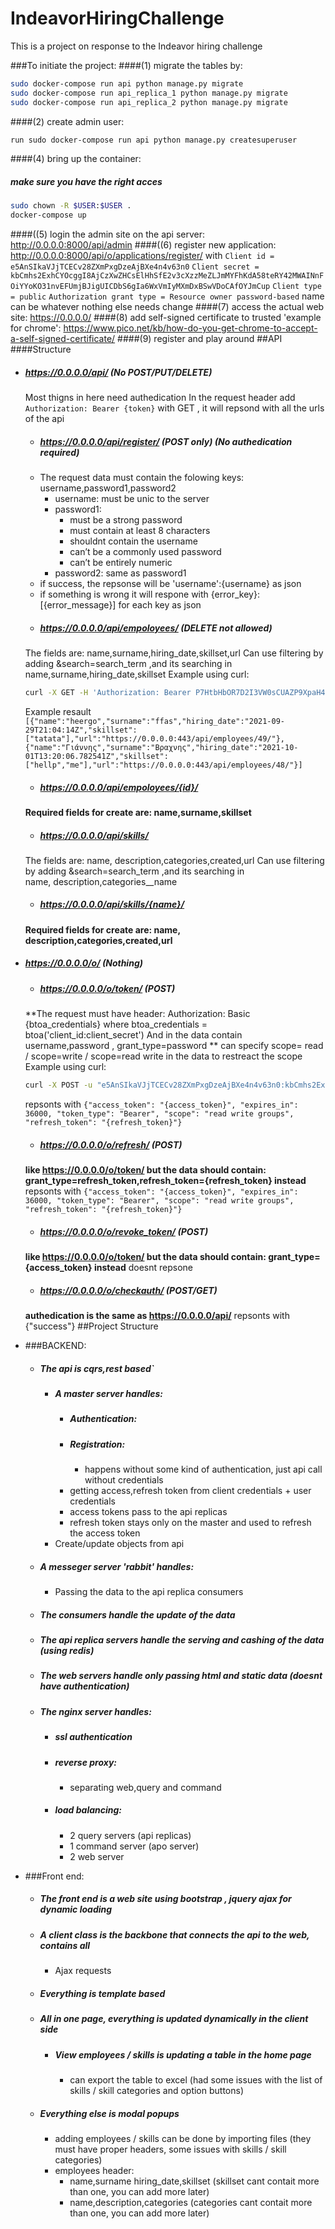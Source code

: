 # IndeavorHiringChallenge
This is a project on response to the Indeavor hiring challenge

###To initiate the project:
####(1) migrate the tables by:
```bash
sudo docker-compose run api python manage.py migrate
sudo docker-compose run api_replica_1 python manage.py migrate
sudo docker-compose run api_replica_2 python manage.py migrate
```
####(2) create admin user:
```bash
run sudo docker-compose run api python manage.py createsuperuser
```
####(4) bring up the container:
#####  make sure you have the right acces
```bash
sudo chown -R $USER:$USER .
docker-compose up
```
####((5) login the admin site on the api server:
http://0.0.0.0:8000/api/admin
####((6) register new application:
http://0.0.0.0:8000/api/o/applications/register/
with
`Client id = e5AnSIkaVJjTCECv28ZXmPxgDzeAjBXe4n4v63n0`
`Client secret = kbCmhs2ExhCYOcggI8AjCzXwZHCsElHhSfE2v3cXzzMeZLJmMYFhKdA58teRY42MWAINnFOiYYoKO31nvEFUmjBJigUICDbS6gIa6WxVmIyMXmDxBSwVDoCAfOYJmCup`
`Client type = public`
`Authorization grant type = Resource owner password-based`
name can be whatever
nothing else needs change
####(7) access the actual web site:
https://0.0.0.0/
####(8) add self-signed certificate to trusted
    'example for chrome':
    https://www.pico.net/kb/how-do-you-get-chrome-to-accept-a-self-signed-certificate/
####(9) register and play around
##API
####Structure
+ ##### https://0.0.0.0/api/ (No POST/PUT/DELETE)
	Most thigns in here need authedication
	In the request header add `Authorization: Bearer {token}`
	with GET , it will repsond with all the urls of the api
  + ##### https://0.0.0.0/api/register/ (POST only) (No authedication required)
   + The request data must contain the folowing keys: username,password1,password2
     + username: must be unic to the server
	 + password1:
		+ must be a strong password
		+ must contain at least 8 characters
		+ shouldnt contain the username
		+ can’t be a commonly used password
		+ can’t be entirely numeric
	 + password2: same as password1
	+ if success, the repsonse will be 'username':{username} as json
	+ if something is wrong it will respone with {error_key}:[{error_message}] for each key as json
  + ##### https://0.0.0.0/api/empoloyees/ (DELETE not allowed)
  The fields are: name,surname,hiring_date,skillset,url
  Can use filtering by adding &search=search_term ,and its searching in   name,surname,hiring_date,skillset
  Example using curl:
  ```bash
  curl -X GET -H 'Authorization: Bearer P7HtbHbOR7D2I3VW0sCUAZP9XpaH4f' 'https://0.0.0.0/api/employees/?search=e' --insecure
  ```
  Example resault`
  [{"name":"heergo","surname":"ffas","hiring_date":"2021-09-29T21:04:14Z","skillset":["tatata"],"url":"https://0.0.0.0:443/api/employees/49/"},{"name":"Γιάννης","surname":"Βραχνης","hiring_date":"2021-10-01T13:20:06.782541Z","skillset":["hellp","me"],"url":"https://0.0.0.0:443/api/employees/48/"}]`
     + ##### https://0.0.0.0/api/empoloyees/{id}/
	 **Required fields for create are: name,surname,skillset**
  + ##### https://0.0.0.0/api/skills/
  The fields are: name, description,categories,created,url
  Can use filtering by adding &search=search_term ,and its searching in   
  name, description,categories__name
    + ##### https://0.0.0.0/api/skills/{name}/
	**Required fields for create are: name, description,categories,created,url**
+ ##### https://0.0.0.0/o/ (Nothing)
  + ##### https://0.0.0.0/o/token/ (POST)
  **The request must have header: Authorization: Basic {btoa_credentials}
  where btoa_credentials = btoa('client_id:client_secret')
  And in the data contain username,password , grant_type=password **
  can specify  scope= read  / scope=write / scope=read write in the data to restreact the scope
  Example using curl:
  ```bash
  curl -X POST -u "e5AnSIkaVJjTCECv28ZXmPxgDzeAjBXe4n4v63n0:kbCmhs2ExhCYOcggI8AjCzXwZHCsElHhSfE2v3cXzzMeZLJmMYFhKdA58teRY42MWAINnFOiYYoKO31nvEFUmjBJigUICDbS6gIa6WxVmIyMXmDxBSwVDoCAfOYJmCup" -d 'grant_type=password&username=admin&password=123qwe!@#QWE' 'https://0.0.0.0/api/o/token/' --insecure
  ```
  repsonts with `{"access_token": "{access_token}", "expires_in": 36000, "token_type": "Bearer", "scope": "read write groups", "refresh_token": "{refresh_token}"}`

  + ##### https://0.0.0.0/o/refresh/ (POST)
  **like https://0.0.0.0/o/token/ but the data should contain:
  grant_type=refresh_token,refresh_token={refresh_token} instead**
  repsonts with `{"access_token": "{access_token}", "expires_in": 36000, "token_type": "Bearer", "scope": "read write groups", "refresh_token": "{refresh_token}"}`
  + ##### https://0.0.0.0/o/revoke_token/ (POST)
  **like https://0.0.0.0/o/token/ but the data should contain:
  grant_type={access_token} instead**
  doesnt repsone
  + ##### https://0.0.0.0/o/checkauth/ (POST/GET)
  **authedication is the same as https://0.0.0.0/api/**
  repsonts with {"success"}
##Project Structure
+ ###BACKEND:
  + ##### The api is cqrs,rest based`
    + ##### A master server handles:
       + ##### Authentication:
        + ##### Registration:
          + happens without some kind of authentication, just api call without credentials
        + getting access,refresh token from client credentials + user credentials
        + access tokens pass to the api replicas
        + refresh token stays only on the master and used to refresh the access token
    + Create/update objects from api
  + ##### A messeger server 'rabbit' handles:
      + Passing the data to the api replica consumers
  + ##### The consumers handle the update of the data
  + ##### The api replica servers handle the serving and cashing of the data (using redis)
  + ##### The web servers handle only passing html and static data (doesnt have authentication)
  + ##### The nginx server handles:
    +  ##### ssl authentication
    + ##### reverse proxy:
        + separating web,query and command
    + ##### load balancing:
        + 2 query servers (api replicas)
        + 1 command server (apo server)
        + 2 web server
+ ###Front end:
  + ##### The front end is a web site using bootstrap , jquery ajax for dynamic loading
   + ##### A client class is the backbone that connects the api to the web, contains all
     + Ajax requests
  + ##### Everything is template based
  + ##### All in one page, everything is updated dynamically in the client side
    + ##### View employees / skills is updating a table in the home page
       + can export the table to excel (had some issues with the list of skills / skill categories and option buttons)
   + ##### Everything else is modal popups
      + adding employees / skills can be done by importing files (they must have proper headers, some issues with skills / skill categories)
      + employees header:
        + name,surname hiring_date,skillset (skillset cant contait more than one, you can add more later)
        + name,description,categories (categories cant contait more than one, you can add more later)
